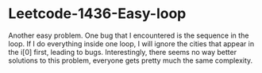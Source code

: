 # Leetcode-1436-Easy-loop
Another easy problem. One bug that I encountered is the sequence in the loop. If I do everything inside one loop, I will ignore the cities that appear in the i[0] first, leading to bugs. Interestingly, there seems no way better solutions to this problem, everyone gets pretty much the same complexity. 
